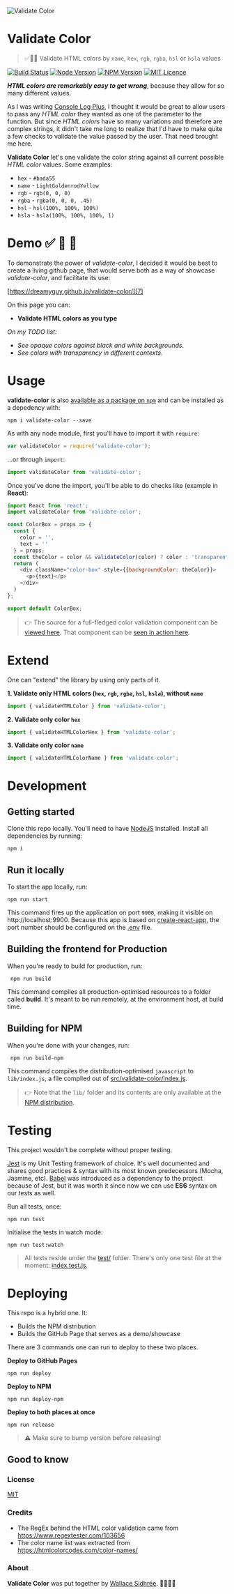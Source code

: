 ![Validate Color](https://raw.githubusercontent.com/dreamyguy/validate-color/master/docs/validate-color-logo-github-full-width.png "Validate all possible HTML colors!")

# Validate Color

> ✅🌈🙌 Validate HTML colors by `name`, `hex`, `rgb`, `rgba`, `hsl` or `hsla` values

[![Build Status](https://travis-ci.org/dreamyguy/validate-color.svg?branch=master)](https://travis-ci.org/dreamyguy/validate-color) [![Node Version](https://img.shields.io/badge/node-v12.4.0-brightgreen.svg)](https://github.com/nodejs/node/releases/tag/v12.4.0)
[![NPM Version](https://img.shields.io/badge/npm-v6.9.0-brightgreen.svg)](https://github.com/npm/cli/releases/tag/v6.9.0)
[![MIT Licence](https://img.shields.io/badge/license-MIT-blue.svg)](https://github.com/dreamyguy/validate-color/blob/master/LICENSE)

**_HTML colors are remarkably easy to get wrong_**, because they allow for so many different values.

As I was writing [Console Log Plus](https://github.com/dreamyguy/console-log-plus), I thought it would be great to allow users to pass any _HTML color_ they wanted as one of the parameter to the function. But since _HTML colors_ have so many variations and therefore are complex strings, it didn't take me long to realize that I'd have to make quite a few checks to validate the value passed by the user. That need brought me here.

**Validate Color** let's one validate the color string against all current possible _HTML color_ values. Some examples:

- `hex` - `#bada55`
- `name` - `LightGoldenrodYellow`
- `rgb` - `rgb(0, 0, 0)`
- `rgba` - `rgba(0, 0, 0, .45)`
- `hsl` - `hsl(100%, 100%, 100%)`
- `hsla` - `hsla(100%, 100%, 100%, 1)`

# Demo ✅ 🌈 🙌

To demonstrate the power of _validate-color_, I decided it would be best to create a living github page, that would serve both as a way of showcase _validate-color_, and facilitate its use:

[https://dreamyguy.github.io/validate-color/][7]

On this page you can:

- **Validate HTML colors as you type**

_On my TODO list:_

- _See opaque colors against black and white backgrounds._
- _See colors with transparency in different contexts._

# Usage

**validate-color** is also [available as a package on `npm`][6] and can be installed as a depedency with:

    npm i validate-color --save

As with any node module, first you'll have to import it with `require`:

```javascript
var validateColor = require('validate-color');
```

...or through `import`:

```javascript
import validateColor from 'validate-color';
```

Once you've done the import, you'll be able to do checks like (example in **React**):

```javascript
import React from 'react';
import validateColor from 'validate-color';

const ColorBox = props => {
  const {
    color = '',
    text = ''
  } = props;
  const theColor = color && validateColor(color) ? color : 'transparent';
  return (
    <div className="color-box" style={{backgroundColor: theColor}}>
      <p>{text}</p>
    </div>
  )
};

export default ColorBox;
```

> 👉 The source for a full-fledged color validation component can be [viewed here](https://github.com/dreamyguy/validate-color/blob/master/src/app/App.js). That component can be [seen in action here][7].

# Extend

One can "extend" the library by using only parts of it.

**1. Validate only HTML colors (`hex`, `rgb`, `rgba`, `hsl`, `hsla`), without `name`**

```javascript
import { validateHTMLColor } from 'validate-color';
```

**2. Validate only color `hex`**

```javascript
import { validateHTMLColorHex } from 'validate-color';
```

**3. Validate only color `name`**

```javascript
import { validateHTMLColorName } from 'validate-color';
```

# Development

## Getting started

Clone this repo locally. You'll need to have [NodeJS][1] installed. Install all dependencies by running:

    npm i

## Run it locally

To start the app locally, run:

    npm run start

This command fires up the application on port `9900`, making it visible on http://localhost:9900. Because this app is based on [create-react-app][2], the port number should be configured on the [.env](https://github.com/dreamyguy/validate-color/blob/master/.env#L1) file.

## Building the frontend for Production

When you're ready to build for production, run:

     npm run build

This command compiles all production-optimised resources to a folder called **build**. It's meant to be run remotely, at the environment host, at build time.

## Building for NPM

When you're done with your changes, run:

     npm run build-npm

This command compiles the distribution-optimised `javascript` to `lib/index.js`, a file compiled out of [src/validate-color/index.js][3].

> 👉 Note that the `lib/` folder and its contents are only available at the [NPM distribution][6].

# Testing

This project wouldn't be complete without proper testing.

[Jest][4] is my Unit Testing framework of choice. It's well documented and shares good practices & syntax with its most known predecessors (Mocha, Jasmine, etc). [Babel][5] was introduced as a dependency to the project because of Jest, but it was worth it since now we can use **ES6** syntax on our tests as well.

Run all tests, once:

    npm run test

Initialise the tests in watch mode:

    npm run test:watch

> All tests reside under the [test/](https://github.com/dreamyguy/validate-color/blob/master/tests/) folder. There's only one test file at the moment: [index.test.js](https://github.com/dreamyguy/validate-color/blob/master/tests/index.test.js).

# Deploying

This repo is a hybrid one. It:

- Builds the NPM distribution
- Builds the GitHub Page that serves as a demo/showcase

There are 3 commands one can run to deploy to these two places.

**Deploy to GitHub Pages**

    npm run deploy

**Deploy to NPM**

    npm run deploy-npm

**Deploy to both places at once**

    npm run release

> ⚠️ Make sure to bump version before releasing!

## Good to know

### License

[MIT](LICENSE)

### Credits

- The RegEx behind the HTML color validation came from https://www.regextester.com/103656
- The color name list was extracted from https://htmlcolorcodes.com/color-names/

### About

**Validate Color** was put together by [Wallace Sidhrée][1]. 👨‍💻🇳🇴

  [1]: http://sidhree.com/
  [2]: https://facebook.github.io/create-react-app/
  [3]: https://github.com/dreamyguy/validate-color/blob/master/src/validate-color/index.js
  [4]: https://jestjs.io/
  [5]: https://babeljs.io/
  [6]: https://www.npmjs.com/package/validate-color
  [7]: https://dreamyguy.github.io/validate-color/
